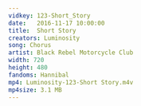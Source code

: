 ```yaml
---
vidkey: 123-Short_Story
date:   2016-11-17 10:00:00
title:  Short Story
creators: Luminosity
song: Chorus
artist: Black Rebel Motorcycle Club
width: 720
height: 480
fandoms: Hannibal
mp4: Luminosity-123-Short Story.m4v
mp4size: 3.1 MB
---
```


  <div>
  
  </div>
  